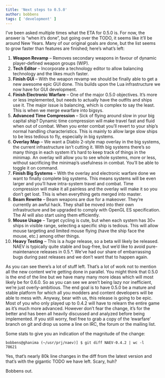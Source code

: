 ```yaml
---
title: 'Next steps to 0.5.0'
author: bobbens
tags: [ 'development' ]
---
```


I’ve been asked multiple times what the ETA for 0.5.0 is. For now, the answer is “when it’s done”, but going over the TODO, it seems like it’ll be around New Years. Many of our original goals are done, but the list seems to grow faster than features are finished; here’s what’s left:

1. **Weapon Revamp** – Removes secondary weapons in favour of dynamic player-defined weapon groups (WIP).
2. **Tech Editor** – Incorporate a technology editor to allow balancing technology and the likes much faster.
3. **Finish GUI** – With the weapon revamp we should be finally able to get a new awesome epic GUI done. This builds upon the Lua infrastructure we now have for GUI development.
4. **Finish Electronic Warfare** – One of the major 0.5.0 objectives.  It’s more or less implemented, but needs to actually have the outfits and ships use it. The major issue is balancing, which is complex to say the least. This is when we merge ewarfare into bigsys.
5. **Advanced Time Compression** – Sick of flying around slow in your big capital ship? Dynamic time compression will make travel fast and fluid when out of combat. When you enter combat you’ll revert to your ship’s normal handling characteristics. This is mainly to allow large slow ships to be less tedious to fly, especially in big systems.
6. **Overlay Map** – We want a Diablo 2-style map overlay in the big systems, the current infrastructure isn’t cutting it. With big systems there’s so many things in each system it’s hard to keep track of things in the minimap. An overlay will allow you to see whole systems, more or less, without sacrificing the minimap’s usefulness in combat. You’ll be able to toggle it on command.
7. **Finish Big Systems** – With the overlay and electronic warfare done we want to finally complete big systems. This means systems will be even larger and you’ll have intra-system travel and combat. Time compression will make it all painless and the overlay will make it so you don’t get lost. This is when everything gets merged into master.
8. **Beam Rewrite** – Beam weapons are due for a makeover. They’re currently an awful hack. They shall be moved into their own infrastructure and be upgraded to comply with OpenGL ES specification. The AI will also start using them efficiently.
9. **Mouse Usage** – Target cycling is cute, but when each system has 30+ ships in visible range, selecting a specific ship is tedious. This will allow mouse targeting and limited mouse flying (have the ship face the mouse, etc.) among other things.
10. **Heavy Testing** – This is a *huge* release, so a beta will likely be released. NAEV is typically quite stable and bug-free, but we’d like to avoid pure-maintenance releases in 0.5.*. We’ve had our share of embarrassing bugs during past releases and we don’t want that to happen again.

As you can see there’s a lot of stuff left. That’s a lot of work not to mention all the new content we’re getting done in parallel. You might think that 0.5.0 is the end of the line but we have many many more ideas which will most likely be for 0.6.0. So as you can see we aren’t being lazy nor inefficient, we’re just overly-ambitious. The end goal is to have 0.5.0 be a mature and stable platform for which all you modders and content developers will be able to mess with. Anyway, bear with us, this release is going to be epic. Most of you who only played up to 0.4.2 will have to relearn the entire game as it’s much more advanced. However don’t fear the change, it’s for the better and has been all heavily discussed and analyzed before being implemented. If you still worry, feel free to grab a copy of the ‘ewarfare’ branch on git and drop us some a line on IRC, the forum or the mailing list.

Some stats to give you an indication of the magnitude of the change:

```
bobbens@ghanima (~/usr/prj/naev)] $ git diff NAEV-0.4.2 | wc -l
78621
```

Yes, that’s nearly 80k line changes in the diff from the latest version and that’s with the gigantic TODO we have left. Scary, huh?

Bobbens out.
